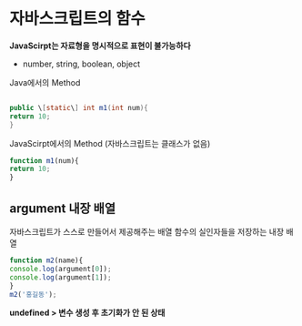 # 자바스크립트의 함수
**JavaScirpt는 자료형을 명시적으로 표현이 불가능하다**
- number, string, boolean, object

Java에서의 Method
```java

public \[static\] int m1(int num){
return 10;
}
```

JavaScirpt에서의 Method (자바스크립트는 클래스가 없음)
```js
function m1(num){
return 10;
}
```


## argument 내장 배열
자바스크립트가 스스로 만들어서 제공해주는 배열 
함수의 실인자들을 저장하는 내장 배열 

```js 
function m2(name){
console.log(argument[0]);
console.log(argument[1]);
}
m2('홍길동');
```
**undefined > 변수 생성 후 초기화가 안 된 상태**




